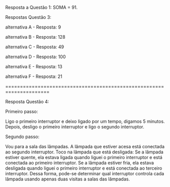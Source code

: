 Resposta a Questão 1:
SOMA = 91.


Respostas Questão 3:

alternativa A - Resposta: 9

alternativa B - Resposta: 128

alternativa C - Resposta: 49

alternativa D - Resposta: 100

alternativa E - Resposta: 13

alternativa F - Resposta: 21

=====================================================================

Resposta Questão 4:

Primeiro passo:

Ligo o primeiro interruptor e deixo ligado por um tempo, digamos 5 minutos.
Depois, desligo o primeiro interruptor e ligo o segundo interruptor.

Segundo passo:

Vou para a sala das lâmpadas.
A lâmpada que estiver acesa está conectada ao segundo interruptor.
Toco na lâmpada que está desligada:
Se a lâmpada estiver quente, ela estava ligada quando liguei o primeiro interruptor e está conectada ao primeiro interruptor.
Se a lâmpada estiver fria, ela estava desligada quando liguei o primeiro interruptor e está conectada ao terceiro interruptor.
Dessa forma, pode-se determinar qual interruptor controla cada lâmpada usando apenas duas visitas a salas das lâmpadas.
